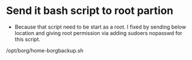 # Send it bash script to root partion
- Because that script need to be start as a root. I fixed by sending below location and giving root permission via adding sudoers nopasswd for this script.

/opt/borg/home-borgbackup.sh

